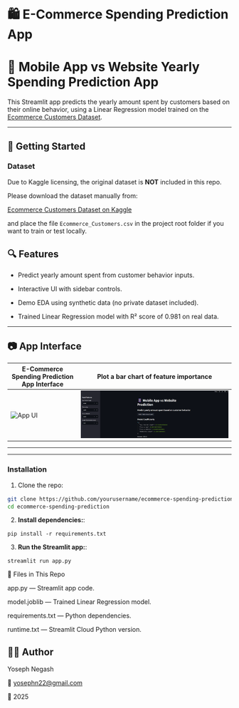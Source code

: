 # 🛍️ E-Commerce Spending Prediction App

# 📱 Mobile App vs Website Yearly Spending Prediction App

This Streamlit app predicts the yearly amount spent by customers based on their online behavior, using a Linear Regression model trained on the [Ecommerce Customers Dataset](https://www.kaggle.com/datasets/kolawale/focusing-on-mobile-app-or-website).

---

## 🚀 Getting Started

### Dataset

Due to Kaggle licensing, the original dataset is **NOT** included in this repo.

Please download the dataset manually from:

[Ecommerce Customers Dataset on Kaggle](https://www.kaggle.com/datasets/kolawale/focusing-on-mobile-app-or-website)

and place the file `Ecommerce_Customers.csv` in the project root folder if you want to train or test locally.

## 🔍 Features

- Predict yearly amount spent from customer behavior inputs.

- Interactive UI with sidebar controls.

- Demo EDA using synthetic data (no private dataset included).

- Trained Linear Regression model with R² score of 0.981 on real data.   

---
## 📷 App Interface

| E-Commerce Spending Prediction App Interface | Plot a bar chart of feature importance |
|----------------------------------------------|---------------------------------------|
| ![App UI](images/interface0.png)             | ![Results](images/interface1.png)     |


---

---

### Installation

1. Clone the repo:

```bash
git clone https://github.com/yourusername/ecommerce-spending-prediction.git
cd ecommerce-spending-prediction
 ```
2. **Install dependencies:**:   
```commandline
pip install -r requirements.txt
```
3. **Run the Streamlit app:**:   
```commandline
streamlit run app.py
   ```

🔧 Files in This Repo

app.py — Streamlit app code.

model.joblib — Trained Linear Regression model.

requirements.txt — Python dependencies.

runtime.txt — Streamlit Cloud Python version.


## 👨‍💻 Author

Yoseph Negash

📧 yosephn22@gmail.com

📅 2025
